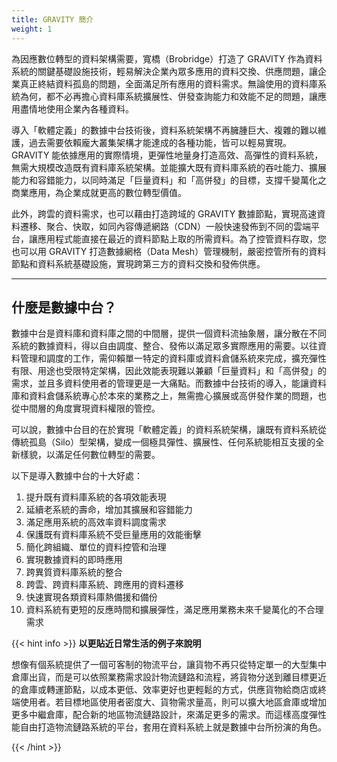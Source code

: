```yaml
---
title: GRAVITY 簡介
weight: 1
---
```


為因應數位轉型的資料架構需要，寬橋（Brobridge）打造了 GRAVITY 作為資料系統的關鍵基礎設施技術，輕易解決企業內眾多應用的資料交換、供應問題，讓企業真正終結資料孤島的問題，全面滿足所有應用的資料需求。無論使用的資料庫系統為何，都不必再擔心資料庫系統擴展性、併發查詢能力和效能不足的問題，讓應用盡情地使用企業內各種資料。

導入「軟體定義」的數據中台技術後，資料系統架構不再臃腫巨大、複雜的難以維護，過去需要依賴龐大叢集架構才能達成的各種功能，皆可以輕易實現。GRAVITY 能依據應用的實際情境，更彈性地量身打造高效、高彈性的資料系統，無需大規模改造既有資料庫系統架構。並能擴大既有資料庫系統的吞吐能力、擴展能力和容錯能力，以同時滿足「巨量資料」和「高併發」的目標，支撐千變萬化之商業應用，為企業成就更高的數位轉型價值。

此外，跨雲的資料需求，也可以藉由打造跨域的 GRAVITY 數據節點，實現高速資料遷移、聚合、快取，如同內容傳遞網路（CDN）一般快速發佈到不同的雲端平台，讓應用程式能直接在最近的資料節點上取的所需資料。為了控管資料存取，您也可以用 GRAVITY 打造數據網格（Data Mesh）管理機制，嚴密控管所有的資料節點和資料系統基礎設施，實現跨第三方的資料交換和發佈供應。

---

## 什麼是數據中台？

數據中台是資料庫和資料庫之間的中間層，提供一個資料流抽象層，讓分散在不同系統的數據資料，得以自由調度、整合、發佈以滿足眾多實際應用的需要。以往資料管理和調度的工作，需仰賴單一特定的資料庫或資料倉儲系統來完成，擴充彈性有限、用途也受限特定架構，因此效能表現難以兼顧「巨量資料」和「高併發」的需求，並且多資料使用者的管理更是一大痛點。而數據中台技術的導入，能讓資料庫和資料倉儲系統專心於本來的業務之上，無需擔心擴展或高併發作業的問題，也從中間層的角度實現資料權限的管控。

可以說，數據中台目的在於實現「軟體定義」的資料系統架構，讓既有資料系統從傳統孤島（Silo）型架構，變成一個極具彈性、擴展性、任何系統能相互支援的全新樣貌，以滿足任何數位轉型的需要。

以下是導入數據中台的十大好處：

1. 提升既有資料庫系統的各項效能表現
2. 延續老系統的壽命，增加其擴展和容錯能力
3. 滿足應用系統的高效率資料調度需求
4. 保護既有資料庫系統不受巨量應用的效能衝擊
5. 簡化跨組織、單位的資料控管和治理
6. 實現數據資料的即時應用
7. 跨異質資料庫系統的整合
8. 跨雲、跨資料庫系統、跨應用的資料遷移
9. 快速實現各類資料庫熱備援和備份
10. 資料系統有更短的反應時間和擴展彈性，滿足應用業務未來千變萬化的不合理需求

{{< hint info >}}
**以更貼近日常生活的例子來說明**

想像有個系統提供了一個可客制的物流平台，讓貨物不再只從特定單一的大型集中倉庫出貨，而是可以依照業務需求設計物流鏈路和流程，將貨物分送到離目標更近的倉庫或轉運節點，以成本更低、效率更好也更輕鬆的方式，供應貨物給商店或終端使用者。若目標地區使用者密度大、貨物需求量高，則可以擴大地區倉庫或增加更多中繼倉庫，配合新的地區物流鏈路設計，來滿足更多的需求。而這樣高度彈性能自由打造物流鏈路系統的平台，套用在資料系統上就是數據中台所扮演的角色。

{{< /hint >}}
